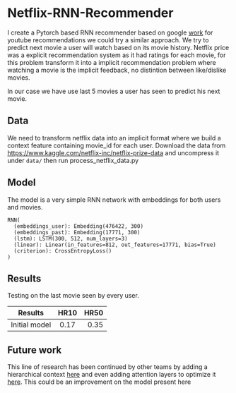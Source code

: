 # Netflix-RNN-Recommender
I create a Pytorch based RNN recommender based on google [work](https://static.googleusercontent.com/media/research.google.com/en//pubs/archive/46488.pdf) for youtube recommendations we could try a similar approach. We try to predict next movie a user will watch based on its movie history. Netflix price was a explicit recommendation system as it had ratings for each movie, for this problem transform it into a implicit recommendation problem where watching a movie is the implicit feedback, no distintion between like/dislike movies.

In our case we have use last 5 movies a user has seen to predict his next movie.


## Data
We need to transform netflix data into an implicit format where we build a context feature containing movie_id for each user. Download the data from https://www.kaggle.com/netflix-inc/netflix-prize-data and uncompress it under `data/` then run process_netflix_data.py

## Model

The model is a very simple RNN network with embeddings for both users and movies.

```
RNN(
  (embeddings_user): Embedding(476422, 300)
  (embeddings_past): Embedding(17771, 300)
  (lstm): LSTM(300, 512, num_layers=3)
  (linear): Linear(in_features=812, out_features=17771, bias=True)
  (criterion): CrossEntropyLoss()
)
```



## Results

Testing on the last movie seen by every user.


| Results        | HR10           | HR50  |
| ------------- |:-------------:| -----:|
| Initial model     | 0.17 | 0.35 |


## Future work
This line of research has been continued by other teams by adding a hierarchical context [here](https://arxiv.org/pdf/1706.04148.pdf) and even adding attention layers to optimize it [here](https://www.ijcai.org/Proceedings/2018/0546.pdf). This could be an improvement on the model present here


